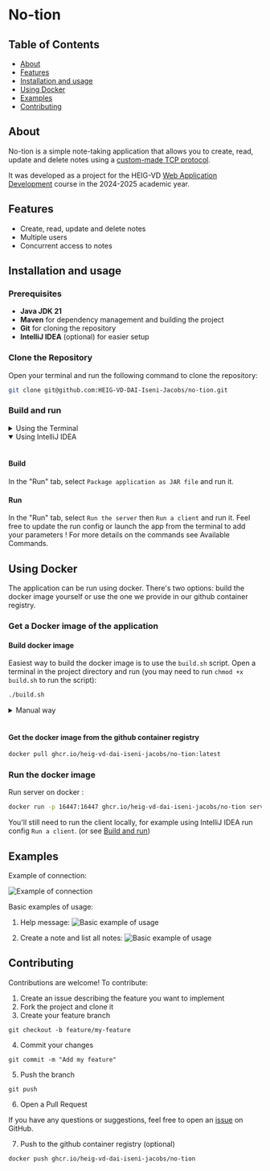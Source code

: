 # No-tion

## Table of Contents

- [About](#about)
- [Features](#features)
- [Installation and usage](#installation-and-usage)
- [Using Docker](#using-docker)
- [Examples](#examples)
- [Contributing](#contributing)

## About

No-tion is a simple note-taking application that allows you to create, read, update and delete notes using a [custom-made TCP protocol](https://heig-vd-dai-iseni-jacobs.github.io/no-tion/application_protocol.html).

It was developed as a project for the HEIG-VD [Web Application Development](https://github.com/heig-vd-dai-course) course in the 2024-2025 academic year.

## Features

- Create, read, update and delete notes
- Multiple users
- Concurrent access to notes

## Installation and usage

### Prerequisites

- **Java JDK 21**
- **Maven** for dependency management and building the project
- **Git** for cloning the repository
- **IntelliJ IDEA** (optional) for easier setup

### Clone the Repository

Open your terminal and run the following command to clone the repository:

```bash
git clone git@github.com:HEIG-VD-DAI-Iseni-Jacobs/no-tion.git
```

### Build and run

<details>
<summary>Using the Terminal</summary>
<br>

#### Build the Project

Navigate to the cloned project directory and use Maven to build the application:

```bash
cd no-tion
mvn spotless:apply dependency:go-offline clean compile package
```

#### Usage

Once the project is built, you can run the application using the following command:

```bash
java -jar target/no-tion-1.0-SNAPSHOT.jar <command>
```

The application provides a command-line interface where you can choose the desired options.

#### Optional parameter

1. **-p <port>** specifies the port number to use for the server. If not provided, the default port 16447 will be used.
2. **-h <host>** specifies the host address to use for the client. If not provided, the default host "localhost" will be used.

#### Available Commands

1. **server**
2. **client**

Select the desired option by entering the corresponding name.
</details>

<details open>
<summary>Using IntelliJ IDEA</summary>
<br>

#### Build

In the "Run" tab, select `Package application as JAR file` and run it.

#### Run

In the "Run" tab, select `Run the server` then `Run a client` and run it.
Feel free to update the run config or launch the app from the terminal to add your parameters !
For more details on the commands see Available Commands.

</details>

## Using Docker

The application can be run using docker. There's two options: build the docker image yourself or use the one we provide in our github container registry.

### Get a Docker image of the application

#### Build docker image

Easiest way to build the docker image is to use the `build.sh` script. Open a terminal in the project directory and run (you may need to run `chmod +x build.sh` to run the script):

```bash
./build.sh
```

<details>
<summary>Manual way</summary>
<br>

```bash
docker build --no-cache=true --build-arg BUILD_DATE=$(date -u +'%Y-%m-%dT%H:%M:%SZ') -t no-tion .
```
- `BUILD_DATE` is optional, if not set il will just be empty. Note that `--no-cache=true` is required if you set `BUILD_DATE`
- replace `no-tion` with `ghcr.io/heig-vd-dai-iseni-jacobs/no-tion:latest` if you want to push to the github container registry

</details>
<br>

#### Get the docker image from the github container registry

```bash
docker pull ghcr.io/heig-vd-dai-iseni-jacobs/no-tion:latest
```

### Run the docker image

Run server on docker :
```bash
docker run -p 16447:16447 ghcr.io/heig-vd-dai-iseni-jacobs/no-tion server
```

You'll still need to run the client locally, for example using IntelliJ IDEA run config `Run a client`. (or see [Build and run](#build-and-run))

## Examples

Example of connection:

![Example of connection](./docs/images/connection.png)

Basic examples of usage:

1. Help message:
![Basic example of usage](./docs/images/simple_example.png)

2. Create a note and list all notes:
![Basic example of usage](./docs/images/simple_example_2.png)


## Contributing

Contributions are welcome! To contribute:

1. Create an issue describing the feature you want to implement
2. Fork the project and clone it
3. Create your feature branch

````shell
git checkout -b feature/my-feature
````

4. Commit your changes

````shell
git commit -m "Add my feature"
````

5. Push the branch

```shell
git push
```

6. Open a Pull Request

If you have any questions or suggestions, feel free to open
an [issue](https://github.com/HEIG-VD-DAI-Iseni-Jacobs/pictures-cli-editor/issues) on GitHub.

7. Push to the github container registry (optional)

```bash
docker push ghcr.io/heig-vd-dai-iseni-jacobs/no-tion
```

